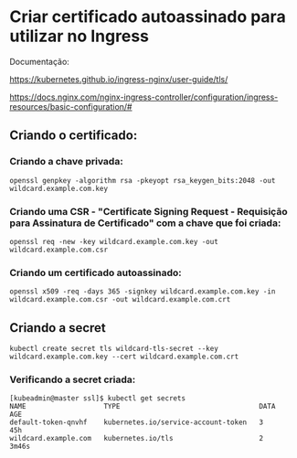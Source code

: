 # Criar certificado autoassinado para utilizar no Ingress

Documentação: 

https://kubernetes.github.io/ingress-nginx/user-guide/tls/

https://docs.nginx.com/nginx-ingress-controller/configuration/ingress-resources/basic-configuration/#


## Criando o certificado:
### Criando a chave privada:
```
openssl genpkey -algorithm rsa -pkeyopt rsa_keygen_bits:2048 -out wildcard.example.com.key
```


### Criando uma CSR - "Certificate Signing Request - Requisição para Assinatura de Certificado" com a chave que foi criada:
```
openssl req -new -key wildcard.example.com.key -out wildcard.example.com.csr
```


### Criando um certificado autoassinado:
```
openssl x509 -req -days 365 -signkey wildcard.example.com.key -in wildcard.example.com.csr -out wildcard.example.com.crt
```


## Criando a secret
```
kubectl create secret tls wildcard-tls-secret --key wildcard.example.com.key --cert wildcard.example.com.crt
```

### Verificando a secret criada:
```
[kubeadmin@master ssl]$ kubectl get secrets 
NAME                   TYPE                                  DATA   AGE
default-token-qnvhf    kubernetes.io/service-account-token   3      45h
wildcard.example.com   kubernetes.io/tls                     2      3m46s
```
